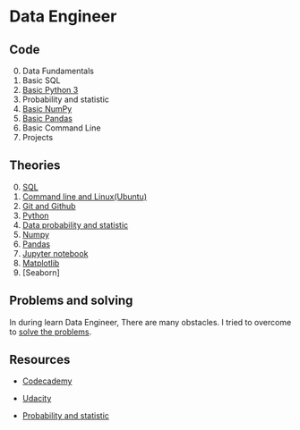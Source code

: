 # Data Engineer
## Code
0. Data Fundamentals
1. Basic SQL
2. [Basic Python 3](https://github.com/LamPhuocGiau/Data_Engineer/tree/main/Code/basic_python)
3. Probability and statistic
4. [Basic NumPy](https://github.com/LamPhuocGiau/Data_Engineer/tree/main/Code/basic_numpy)
5. [Basic Pandas](https://github.com/LamPhuocGiau/Data_Engineer/tree/main/Code/basic_pandas)
6. Basic Command Line
7. Projects

## Theories

0. [SQL](https://github.com/LamPhuocGiau/Data_Engineer/blob/main/Theories/SQL.md)
1. [Command line and Linux(Ubuntu)](https://github.com/LamPhuocGiau/Data_Engineer/blob/main/Theories/Command_Line.md)
2. [Git and Github](https://github.com/LamPhuocGiau/Data_Engineer/blob/main/Theories/git_github.md)
3. [Python](https://github.com/LamPhuocGiau/Data_Engineer/blob/main/Theories/Python.md)
4. [Data probability and statistic](https://github.com/LamPhuocGiau/Data_Engineer/blob/main/Theories/Data_probability_%20and_statistic.md)
5. [Numpy](https://github.com/LamPhuocGiau/Data_Engineer/blob/main/Theories/NumPy.md)
6. [Pandas](https://github.com/LamPhuocGiau/Data_Engineer/blob/main/Theories/Pandas.md)
7. [Jupyter notebook](https://github.com/LamPhuocGiau/Data_Engineer/blob/main/Theories/jupiter_notebook.md)
8. [Matplotlib](https://github.com/LamPhuocGiau/Data_Engineer/blob/main/Theories/matplotlib.md)
9. [Seaborn]

## Problems and solving

In during learn Data Engineer, There are many obstacles. I tried to overcome to [solve the problems](https://github.com/LamPhuocGiau/Data_Engineer/blob/main/Theories/Problems_and_solving.md).

## Resources
  - [Codecademy](https://www.codecademy.com/)

  - [Udacity](https://learn.udacity.com/)

  - [Probability and statistic](https://www.mathsisfun.com/)